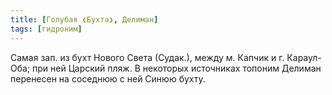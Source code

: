 ```yaml
---
title: [Голубая ❮Бухта❯, Делиман]
tags: [гидроним]
---
```


Самая зап. из бухт Нового Света (Судак.), между м. Капчик и г. Караул-Оба; при
ней Царский пляж. В некоторых источниках топоним Делиман перенесен на соседнюю с
ней Синюю бухту.
